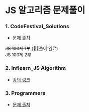 # JS 알고리즘 문제풀이

### 1. CodeFestival_Solutions

- [문제 출처](https://paullab.co.kr/codefestival.html)

~~JS 100제 1부~~ (🙆‍♀️풀이 완료) <br/>
JS 100제 2부

### 2. Inflearn_JS Algorithm

- [강의 링크](https://www.inflearn.com/course/%EC%9E%90%EB%B0%94%EC%8A%A4%ED%81%AC%EB%A6%BD%ED%8A%B8-%EC%95%8C%EA%B3%A0%EB%A6%AC%EC%A6%98-%EB%AC%B8%EC%A0%9C%ED%92%80%EC%9D%B4/dashboard)

### 3. Programmers

- [문제 출처](https://school.programmers.co.kr/learn/challenges?order=acceptance_desc&levels=0&languages=javascript)
